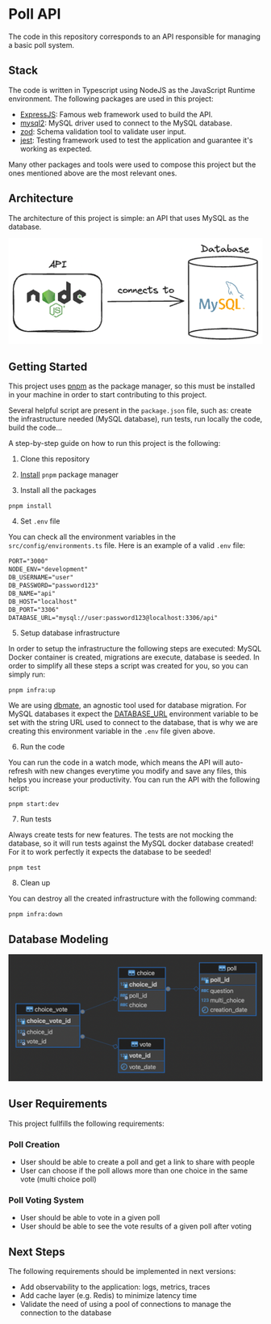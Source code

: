 # Poll API

The code in this repository corresponds to an API responsible for managing a basic poll system.

## Stack

The code is written in Typescript using NodeJS as the JavaScript Runtime environment. The following packages are used in this project:

- [ExpressJS](https://expressjs.com/): Famous web framework used to build the API.
- [mysql2](https://github.com/sidorares/node-mysql2): MySQL driver used to connect to the MySQL database.
- [zod](https://zod.dev/): Schema validation tool to validate user input.
- [jest](https://jestjs.io): Testing framework used to test the application and guarantee it's working as expected.

Many other packages and tools were used to compose this project but the ones mentioned above are the most relevant ones.

## Architecture

The architecture of this project is simple: an API that uses MySQL as the database.

![Architecture](/docs/architecture.png)

## Getting Started

This project uses [pnpm](https://pnpm.io/) as the package manager, so this must be installed in your machine in order to start contributing to this project.

Several helpful script are present in the `package.json` file, such as: create the infrastructure needed (MySQL database), run tests, run locally the code, build the code...

A step-by-step guide on how to run this project is the following:

1. Clone this repository

2. [Install](https://pnpm.io/installation) `pnpm` package manager

3. Install all the packages

```
pnpm install
```

4. Set `.env` file

You can check all the environment variables in the `src/config/environments.ts` file. Here is an example of a valid `.env` file:

```shell
PORT="3000"
NODE_ENV="development"
DB_USERNAME="user"
DB_PASSWORD="password123"
DB_NAME="api"
DB_HOST="localhost"
DB_PORT="3306"
DATABASE_URL="mysql://user:password123@localhost:3306/api"
```

5. Setup database infrastructure

In order to setup the infrastructure the following steps are executed: MySQL Docker container is created, migrations are execute, database is seeded. In order to simplify all these steps a script was created for you, so you can simply run:

```
pnpm infra:up
```

We are using [dbmate](https://github.com/amacneil/dbmate), an agnostic tool used for database migration. For MySQL databases it expect the [DATABASE_URL](https://github.com/amacneil/dbmate#mysql) environment variable to be set with the string URL used to connect to the database, that is why we are creating this environment variable in the `.env` file given above.

6. Run the code

You can run the code in a watch mode, which means the API will auto-refresh with new changes everytime you modify and save any files, this helps you increase your productivity. You can run the API with the following script:

```
pnpm start:dev
```

7. Run tests

Always create tests for new features. The tests are not mocking the database, so it will run tests against the MySQL docker database created! For it to work perfectly it expects the database to be seeded!

```
pnpm test
```

8. Clean up

You can destroy all the created infrastructure with the following command:

```
pnpm infra:down
```

## Database Modeling

![Database Modeling](/docs/database.png)

## User Requirements

This project fullfills the following requirements:

### Poll Creation

- User should be able to create a poll and get a link to share with people
- User can choose if the poll allows more than one choice in the same vote (multi choice poll)

### Poll Voting System

- User should be able to vote in a given poll
- User should be able to see the vote results of a given poll after voting

## Next Steps

The following requirements should be implemented in next versions:

- Add observability to the application: logs, metrics, traces
- Add cache layer (e.g. Redis) to minimize latency time
- Validate the need of using a pool of connections to manage the connection to the database
